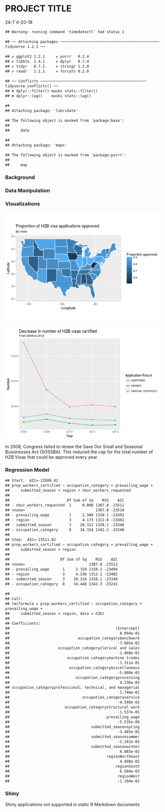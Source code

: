 PROJECT TITLE
================
24-7
4-20-18

    ## Warning: running command 'timedatectl' had status 1

    ## ── Attaching packages ───────────────────────────────────────────── tidyverse 1.2.1 ──

    ## ✔ ggplot2 2.2.1     ✔ purrr   0.2.4
    ## ✔ tibble  1.4.1     ✔ dplyr   0.7.4
    ## ✔ tidyr   0.7.2     ✔ stringr 1.2.0
    ## ✔ readr   1.1.1     ✔ forcats 0.2.0

    ## ── Conflicts ──────────────────────────────────────────────── tidyverse_conflicts() ──
    ## ✖ dplyr::filter() masks stats::filter()
    ## ✖ dplyr::lag()    masks stats::lag()

    ## 
    ## Attaching package: 'lubridate'

    ## The following object is masked from 'package:base':
    ## 
    ##     date

    ## 
    ## Attaching package: 'maps'

    ## The following object is masked from 'package:purrr':
    ## 
    ##     map

### Background

### Data Manipulation

### Visualizations

![](project_files/figure-markdown_github/-%20map-1.png)

![](project_files/figure-markdown_github/line-graph-1.png)

In 2008, Congress failed to renew the Save Our Small and Seasonal Bussinesses Act (SOSSBA). This reduced the cap for the total number of H2B Visas that could be approved every year.

### Regression Model

    ## Start:  AIC=-23509.82
    ## prop_workers_certified ~ occupation_category + prevailing_wage + 
    ##     submitted_season + region + nbur_workers_requested
    ## 
    ##                          Df Sum of Sq    RSS    AIC
    ## - nbur_workers_requested  1     0.000 1307.8 -23512
    ## <none>                                1307.8 -23510
    ## - prevailing_wage         1     2.308 1310.1 -23492
    ## - region                  3     4.173 1312.0 -23481
    ## - submitted_season        3    20.312 1328.1 -23346
    ## - occupation_category     8    34.324 1342.2 -23240
    ## 
    ## Step:  AIC=-23511.82
    ## prop_workers_certified ~ occupation_category + prevailing_wage + 
    ##     submitted_season + region
    ## 
    ##                       Df Sum of Sq    RSS    AIC
    ## <none>                             1307.8 -23512
    ## - prevailing_wage      1     2.310 1310.1 -23494
    ## - region               3     4.236 1312.1 -23482
    ## - submitted_season     3    20.316 1328.1 -23348
    ## - occupation_category  8    34.446 1342.3 -23241

    ## 
    ## Call:
    ## lm(formula = prop_workers_certified ~ occupation_category + prevailing_wage + 
    ##     submitted_season + region, data = h2b)
    ## 
    ## Coefficients:
    ##                                                (Intercept)  
    ##                                                  8.094e-01  
    ##                               occupation_categorybenchwork  
    ##                                                 -7.965e-02  
    ##                      occupation_categoryclerical and sales  
    ##                                                 -1.468e-01  
    ##                          occupation_categorymachine trades  
    ##                                                 -1.311e-01  
    ##                           occupation_categorymiscellaneous  
    ##                                                 -5.908e-02  
    ##                              occupation_categoryprocessing  
    ##                                                  4.236e-03  
    ## occupation_categoryprofessional, technical, and managerial  
    ##                                                 -1.746e-01  
    ##                                 occupation_categoryservice  
    ##                                                 -4.340e-02  
    ##                         occupation_categorystructural work  
    ##                                                 -1.537e-01  
    ##                                            prevailing_wage  
    ##                                                 -5.535e-06  
    ##                                     submitted_seasonspring  
    ##                                                 -3.485e-02  
    ##                                     submitted_seasonsummer  
    ##                                                 -2.241e-02  
    ##                                     submitted_seasonwinter  
    ##                                                  6.885e-02  
    ##                                            regionNortheast  
    ##                                                  4.408e-02  
    ##                                                regionSouth  
    ##                                                  6.584e-03  
    ##                                                 regionWest  
    ##                                                 -1.104e-02

### Shiny

<!--html_preserve-->
Shiny applications not supported in static R Markdown documents

<!--/html_preserve-->
